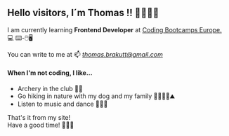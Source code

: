 <h2>Hello visitors, I´m Thomas !! 🙋🏻‍♂️😊</h2>

I am currently learning <strong>Frontend Developer</strong> at <a href = "https://www.coding-bootcamps.eu/webentwickler-werden-bildungsgutschein/?utm_source=google&utm_medium=cpc&utm_campaign=20681245369&utm_term=&matchtype=&device=c&gad_source=1&gclid=Cj0KCQjwpNuyBhCuARIsANJqL9MyyRD0M3sn8lh61vvGQ4Z3vxnArYcQ7AUcnhIuWrsE22LuIXyRfQoaAjccEALw_wcB">Coding Bootcamps Europe.</a> 💻 ⌨️-🖱️🖥️

You can write to me at 📫 <em>thomas.brakutt@gmail.com</em>

<h4>When I'm not coding, I like...</h4>
<ul>
    <li>Archery in the club 🏹🎯</li>    
    <li>Go hiking in nature with my dog ​​and my family 🌳🌲🚶🏻⛰️</li>
    <li>Listen to music and dance 🎼🕺🏻</li>
</ul>

That's it from my site! <br>
Have a good time! 🙋🏻‍♂️


<!---
thomas-brakutt/thomas-brakutt is a ✨ special ✨ repository because its `README.md` (this file) appears on your GitHub profile.
You can click the Preview link to take a look at your changes.
--->
